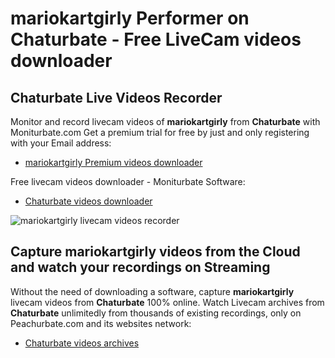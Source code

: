 # mariokartgirly Performer on Chaturbate - Free LiveCam videos downloader

## Chaturbate Live Videos Recorder

Monitor and record livecam videos of **mariokartgirly** from **Chaturbate** with Moniturbate.com
Get a premium trial for free by just and only registering with your Email address:
* [mariokartgirly Premium videos downloader](https://moniturbate.com/request-demo-licence-key.html)

Free livecam videos downloader - Moniturbate Software:
* [Chaturbate videos downloader](https://moniturbate.com/moniturbate-download-software.html)

![mariokartgirly livecam videos recorder](https://peachurnet.com/templates/moniturbate-software.png)


## Capture mariokartgirly videos from the Cloud and watch your recordings on Streaming

Without the need of downloading a software, capture **mariokartgirly** livecam videos from **Chaturbate** 100% online.
Watch Livecam archives from **Chaturbate** unlimitedly from thousands of existing recordings, only on Peachurbate.com and its websites network:
* [Chaturbate videos archives](https://peachurnet.com/)